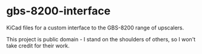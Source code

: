 # gbs-8200-interface
KiCad files for a custom interface to the GBS-8200 range of upscalers.

This project is public domain - I stand on the shoulders of others, so I won't take credit for their work.
